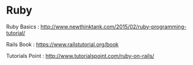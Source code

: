 # Ruby
Ruby Basics : http://www.newthinktank.com/2015/02/ruby-programming-tutorial/

Rails Book : https://www.railstutorial.org/book

Tutorials Point : http://www.tutorialspoint.com/ruby-on-rails/
